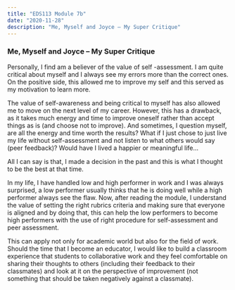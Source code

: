 ```yaml
---
title: "EDS113 Module 7b"
date: "2020-11-28"
description: "Me, Myself and Joyce – My Super Critique"
---
```


### Me, Myself and Joyce – My Super Critique

Personally, I find am a believer of the value of self -assessment. I am quite critical about myself and I always see my errors more than the correct ones. On the positive side, this allowed me to improve my self and this served as my motivation to learn more.

The value of self-awareness and being critical to myself has also allowed me to move on the next level of my career. However, this has a drawback, as it takes much energy and time to improve oneself rather than accept things as is (and choose not to improve). And sometimes, I question myself, are all the energy and time worth the results? What if I just chose to just live my life without self-assessment and not listen to what others would say (peer feedback)? Would have I lived a happier or meaningful life…

All I can say is that, I made a decision in the past and this is what I thought to be the best at that time.

In my life, I have handled low and high performer in work and I was always surprised, a low performer usually thinks that he is doing well while a high performer always see the flaw. Now, after reading the module, I understand the value of setting the right rubrics criteria and making sure that everyone is aligned and by doing that, this can help the low performers to become high performers with the use of right procedure for self-assessment and peer assessment.

This can apply not only for academic world but also for the field of work.
Should the time that I become an educator, I would like to build a classroom experience that students to collaborative work and they feel comfortable on sharing their thoughts to others (including their feedback to their classmates) and look at it on the perspective of improvement (not something that should be taken negatively against a classmate).


